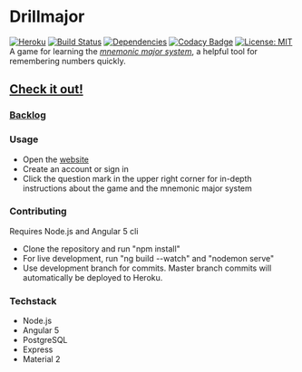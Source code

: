 # Drillmajor
[![Heroku](https://heroku-badge.herokuapp.com/?app=drillmajor&style=flat)](https://drillmajor.herokuapp.com)
[![Build Status](https://travis-ci.org/xbexbex/Drillmajor.svg?branch=master)](https://travis-ci.org/xbexbex/Drillmajor)
[![Dependencies](https://david-dm.org/xbexbex/drillmajor.png)](https://david-dm.org/xbexbex/drillmajor)
[![Codacy Badge](https://api.codacy.com/project/badge/Grade/de589dd664ae431db0d8b694f3b3a467)](https://www.codacy.com/app/xbexbex/button?utm_source=github.com&amp;utm_medium=referral&amp;utm_content=xbexbex/button&amp;utm_campaign=Badge_Grade)
[![License: MIT](https://img.shields.io/badge/License-MIT-yellow.svg)](https://opensource.org/licenses/MIT)  
A game for learning the *[mnemonic major system](https://en.wikipedia.org/wiki/Mnemonic_major_system)*, a helpful tool for remembering numbers quickly.

## [Check it out!](https://drillmajor.herokuapp.com)

### [Backlog](https://drive.google.com/open?id=1TYzqe0IvWiNJaniI9VqMBDUHbYox814qWO6hE7-h6RA)

### Usage
* Open the [website](https://drillmajor.herokuapp.com)
* Create an account or sign in
* Click the question mark in the upper right corner for in-depth instructions about the game and the mnemonic major system

### Contributing
Requires Node.js and Angular 5 cli
* Clone the repository and run "npm install"
* For live development, run "ng build --watch" and "nodemon serve"
* Use development branch for commits. Master branch commits will automatically be deployed to Heroku.

### Techstack
* Node.js
* Angular 5
* PostgreSQL
* Express
* Material 2
